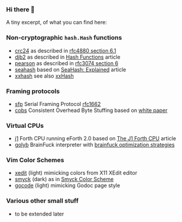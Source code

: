 ### Hi there 👋

<!--
**dim13/dim13** is a ✨ _special_ ✨ repository because its `README.md` (this file) appears on your GitHub profile.

Here are some ideas to get you started:

- 🔭 I’m currently working on ...
- 🌱 I’m currently learning ...
- 👯 I’m looking to collaborate on ...
- 🤔 I’m looking for help with ...
- 💬 Ask me about ...
- 📫 How to reach me: ...
- 😄 Pronouns: ...
- ⚡ Fun fact: ...
-->

A tiny excerpt, of what you can find here:

### Non-cryptographic `hash.Hash` functions

- [crc24](https://pkg.go.dev/github.com/dim13/crc24) as described in
  [rfc4880 section 6.1](https://tools.ietf.org/html/rfc4880#section-6.1)
- [djb2](https://pkg.go.dev/github.com/dim13/djb2) as described in
  [Hash Functions](http://www.cse.yorku.ca/~oz/hash.html) article
- [pearson](https://pkg.go.dev/github.com/dim13/pearson) as described in
  [rfc3074 section 6](https://tools.ietf.org/html/rfc3074#section-6)
- [seahash](https://pkg.go.dev/github.com/dim13/seahash) based on
  [SeaHash: Explained](https://ticki.github.io/blog/seahash-explained/) article
- [xxhash](https://pkg.go.dev/github.com/dim13/xxhash) see also
  [xxHash](https://cyan4973.github.io/xxHash/)

### Framing protocols

- [sfp](https://pkg.go.dev/github.com/dim13/sfp)
  Serial Framing Protocol [rfc1662](https://tools.ietf.org/html/rfc1662)
- [cobs](https://pkg.go.dev/github.com/dim13/cobs)
  Consistent Overhead Byte Stuffing
  based on [white paper](http://www.stuartcheshire.org/papers/COBSforToN.pdf)

### Virtual CPUs

- [j1](https://pkg.go.dev/github.com/dim13/j1) Forth CPU running eForth 2.0 based on
  [The J1 Forth CPU](https://excamera.com/sphinx/fpga-j1.html) article
- [golyb](https://pkg.go.dev/github.com/dim13/golyb) BrainFuck interpreter with
  [brainfuck optimization strategies](http://calmerthanyouare.org/2015/01/07/optimizing-brainfuck.html)

### Vim Color Schemes

- [xedit](https://vimcolors.com/657/xedit/light) (light) mimicking colors from X11 XEdit editor
- [smyck](https://vimcolors.com/700/smyck/dark) (dark) as in [Smyck Color Scheme](http://color.smyck.org/)
- [gocode](https://vimcolors.com/786/gocode/light) (light) mimicking Godoc page style

### Various other small stuff

- to be extended later

